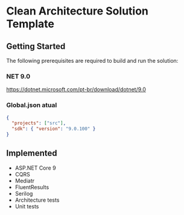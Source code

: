 # Clean Architecture Solution Template

## Getting Started

The following prerequisites are required to build and run the solution:

### NET 9.0
https://dotnet.microsoft.com/pt-br/download/dotnet/9.0


### Global.json atual
```json
{
  "projects": ["src"],
  "sdk": { "version": "9.0.100" }
}
```

## Implemented
- ASP.NET Core 9
- CQRS
- Mediatr
- FluentResults
- Serilog
- Architecture tests
- Unit tests